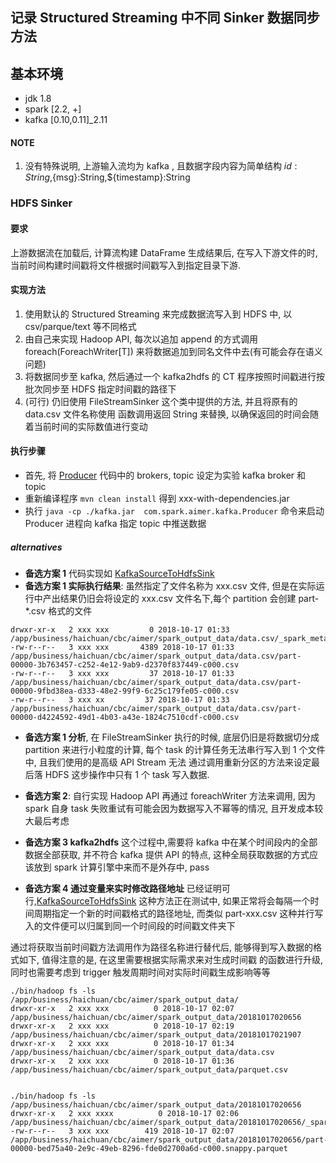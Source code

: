 ## 记录 Structured Streaming 中不同 Sinker 数据同步方法

## 基本环境
* jdk 1.8 
* spark [2.2, +]
* kafka [0.10,0.11]_2.11

#### NOTE
1. 没有特殊说明, 上游输入流均为 kafka , 且数据字段内容为简单结构 ${id}:String,${msg}:String,${timestamp}:String 


### HDFS Sinker 
#### 要求
上游数据流在加载后, 计算流构建 DataFrame 生成结果后, 在写入下游文件的时,当前时间构建时间戳将文件根据时间戳写入到指定目录下游.

#### 实现方法
1. 使用默认的 Structured Streaming 来完成数据流写入到 HDFS  中, 以 csv/parque/text 等不同格式
2. 由自己来实现 Hadoop API, 每次以追加 append 的方式调用 foreach(ForeachWriter[T]) 来将数据追加到同名文件中去(有可能会存在语义问题)
3. 将数据同步至 kafka, 然后通过一个  kafka2hdfs 的 CT 程序按照时间戳进行按批次同步至 HDFS 指定时间戳的路径下
4. (可行) 仍旧使用 FileStreamSinker 这个类中提供的方法, 并且将原有的 data.csv 文件名称使用 函数调用返回 String 来替换, 以确保返回的时间会随着当前时间的实际数值进行变动



#### 执行步骤
* 首先, 将 [Producer](https://github.com/Kylin1027/spark-learning-repo/blob/master/src/main/scala/com/spark/aimer/kafka/Producer.scala) 代码中的 brokers, topic 设定为实验 kafka broker 和 topic 
* 重新编译程序 ```mvn clean install``` 得到 xxx-with-dependencies.jar 
* 执行  ```java -cp ./kafka.jar  com.spark.aimer.kafka.Producer``` 命令来启动 Producer 进程向 kafka 指定 topic 中推送数据

##### alternatives

* <b>备选方案 1</b> 代码实现如 [KafkaSourceToHdfsSink](https://github.com/Kylin1027/spark-learning-repo/blob/master/src/main/scala/com/spark/aimer/structured/sink/KafkaSourceToHdfsSink.scala) 
* <b>备选方案 1 实际执行结果</b>: 虽然指定了文件名称为 xxx.csv 文件, 但是在实际运行中产出结果仍旧会将设定的 xxx.csv 文件名下,每个 partition 会创建 part-*.csv 格式的文件

```$xslt
drwxr-xr-x   2 xxx xxx         0 2018-10-17 01:33 /app/business/haichuan/cbc/aimer/spark_output_data/data.csv/_spark_metadata
-rw-r--r--   3 xxx xxx       4389 2018-10-17 01:33 /app/business/haichuan/cbc/aimer/spark_output_data/data.csv/part-00000-3b763457-c252-4e12-9ab9-d2370f837449-c000.csv
-rw-r--r--   3 xxx xxx         37 2018-10-17 01:33 /app/business/haichuan/cbc/aimer/spark_output_data/data.csv/part-00000-9fbd38ea-d333-48e2-99f9-6c25c179fe05-c000.csv
-rw-r--r--   3 xxx xx         37 2018-10-17 01:33 /app/business/haichuan/cbc/aimer/spark_output_data/data.csv/part-00000-d4224592-49d1-4b03-a43e-1824c7510cdf-c000.csv
```
* <b>备选方案 1 分析</b>, 在 FileStreamSinker 执行的时候, 底层仍旧是将数据切分成 partition 来进行小粒度的计算, 每个 task 的计算任务无法串行写入到 1 个文件中, 且我们使用的是高级 API Stream 无法
  通过调用重新分区的方法来设定最后落 HDFS 这步操作中只有 1 个 task 写入数据.

* <b>备选方案 2</b>: 自行实现 Hadoop API 再通过 foreachWriter 方法来调用, 因为 spark 自身 task 失败重试有可能会因为数据写入不幂等的情况, 且开发成本较大最后考虑

* <b>备选方案 3 kafka2hdfs</b> 这个过程中,需要将 kafka 中在某个时间段内的全部数据全部获取, 并不符合 kafka 提供 API 的特点, 这种全局获取数据的方式应该放到 spark  计算引擎中来而不是外存中, pass 

* <b>备选方案 4 通过变量来实时修改路径地址</b> 已经证明可行,[KafkaSourceToHdfsSink](https://github.com/Kylin1027/spark-learning-repo/blob/master/src/main/scala/com/spark/aimer/structured/sink/KafkaSourceToHdfsSink.scala) 这种方法正在测试中, 如果正常将会每隔一个时间周期指定一个新的时间戳格式的路径地址, 而类似 part-xxx.csv 这种并行写入的文件便可以归属到同一个时间段的时间戳文件夹下 

通过将获取当前时间戳方法调用作为路径名称进行替代后, 能够得到写入数据的格式如下, 值得注意的是, 在这里需要根据实际需求来对生成时间戳
的函数进行升级, 同时也需要考虑到 trigger 触发周期时间对实际时间戳生成影响等等

```$xslt
./bin/hadoop fs -ls /app/business/haichuan/cbc/aimer/spark_output_data/
drwxr-xr-x   2 xxx xxx          0 2018-10-17 02:07 /app/business/haichuan/cbc/aimer/spark_output_data/20181017020656
drwxr-xr-x   2 xxx xxx          0 2018-10-17 02:19 /app/business/haichuan/cbc/aimer/spark_output_data/20181017021907
drwxr-xr-x   2 xxx xxx          0 2018-10-17 01:34 /app/business/haichuan/cbc/aimer/spark_output_data/data.csv
drwxr-xr-x   2 xxx xxx          0 2018-10-17 01:36 /app/business/haichuan/cbc/aimer/spark_output_data/parquet.csv


./bin/hadoop fs -ls /app/business/haichuan/cbc/aimer/spark_output_data/20181017020656
drwxr-xr-x   2 xxx xxxx          0 2018-10-17 02:06 /app/business/haichuan/cbc/aimer/spark_output_data/20181017020656/_spark_metadata
-rw-r--r--   3 xxx xxx        419 2018-10-17 02:07 /app/business/haichuan/cbc/aimer/spark_output_data/20181017020656/part-00000-bed75a40-2e9c-49eb-8296-fde0d2700a6d-c000.snappy.parquet

```